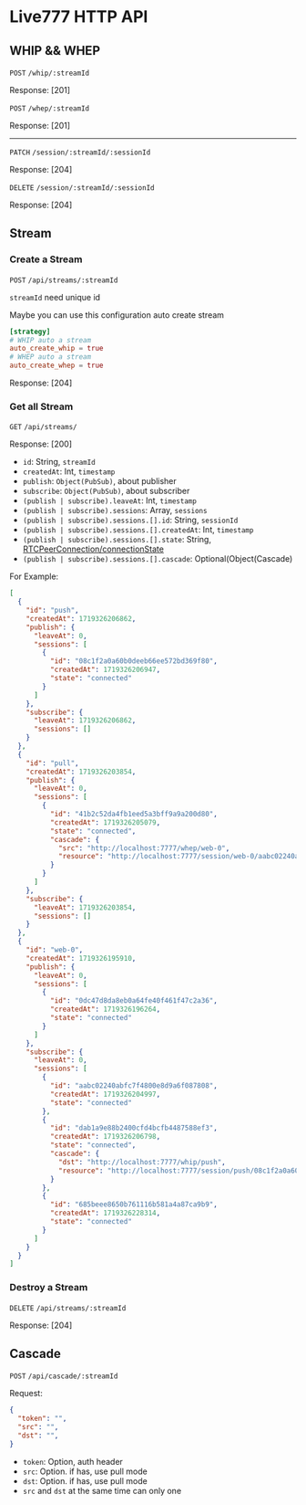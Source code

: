 # Live777 HTTP API

## WHIP && WHEP

`POST` `/whip/:streamId`

Response: [201]

`POST` `/whep/:streamId`

Response: [201]

* * *

`PATCH` `/session/:streamId/:sessionId`

Response: [204]

`DELETE` `/session/:streamId/:sessionId`

Response: [204]

## Stream

### Create a Stream

`POST` `/api/streams/:streamId`

`streamId` need unique id

Maybe you can use this configuration auto create stream

```toml
[strategy]
# WHIP auto a stream
auto_create_whip = true
# WHEP auto a stream
auto_create_whep = true
```

Response: [204]

### Get all Stream

`GET` `/api/streams/`

Response: [200]

- `id`: String, `streamId`
- `createdAt`: Int, `timestamp`
- `publish`: `Object(PubSub)`, about publisher
- `subscribe`: `Object(PubSub)`, about subscriber
- `(publish | subscribe).leaveAt`: Int, `timestamp`
- `(publish | subscribe).sessions`: Array, `sessions`
- `(publish | subscribe).sessions.[].id`: String, `sessionId`
- `(publish | subscribe).sessions.[].createdAt`: Int, `timestamp`
- `(publish | subscribe).sessions.[].state`: String, [RTCPeerConnection/connectionState](https://developer.mozilla.org/en-US/docs/Web/API/RTCPeerConnection/connectionState#value)
- `(publish | subscribe).sessions.[].cascade`: Optional(Object(Cascade)

For Example:

```json
[
  {
    "id": "push",
    "createdAt": 1719326206862,
    "publish": {
      "leaveAt": 0,
      "sessions": [
        {
          "id": "08c1f2a0a60b0deeb66ee572bd369f80",
          "createdAt": 1719326206947,
          "state": "connected"
        }
      ]
    },
    "subscribe": {
      "leaveAt": 1719326206862,
      "sessions": []
    }
  },
  {
    "id": "pull",
    "createdAt": 1719326203854,
    "publish": {
      "leaveAt": 0,
      "sessions": [
        {
          "id": "41b2c52da4fb1eed5a3bff9a9a200d80",
          "createdAt": 1719326205079,
          "state": "connected",
          "cascade": {
            "src": "http://localhost:7777/whep/web-0",
            "resource": "http://localhost:7777/session/web-0/aabc02240abfc7f4800e8d9a6f087808"
          }
        }
      ]
    },
    "subscribe": {
      "leaveAt": 1719326203854,
      "sessions": []
    }
  },
  {
    "id": "web-0",
    "createdAt": 1719326195910,
    "publish": {
      "leaveAt": 0,
      "sessions": [
        {
          "id": "0dc47d8da8eb0a64fe40f461f47c2a36",
          "createdAt": 1719326196264,
          "state": "connected"
        }
      ]
    },
    "subscribe": {
      "leaveAt": 0,
      "sessions": [
        {
          "id": "aabc02240abfc7f4800e8d9a6f087808",
          "createdAt": 1719326204997,
          "state": "connected"
        },
        {
          "id": "dab1a9e88b2400cfd4bcfb4487588ef3",
          "createdAt": 1719326206798,
          "state": "connected",
          "cascade": {
            "dst": "http://localhost:7777/whip/push",
            "resource": "http://localhost:7777/session/push/08c1f2a0a60b0deeb66ee572bd369f80"
          }
        },
        {
          "id": "685beee8650b761116b581a4a87ca9b9",
          "createdAt": 1719326228314,
          "state": "connected"
        }
      ]
    }
  }
]
```

### Destroy a Stream

`DELETE` `/api/streams/:streamId`

Response: [204]

## Cascade

`POST` `/api/cascade/:streamId`

Request:

```json
{
  "token": "",
  "src": "",
  "dst": "",
}
```

- `token`: Option, auth header
- `src`: Option. if has, use pull mode
- `dst`: Option. if has, use pull mode
- `src` and `dst` at the same time can only one


